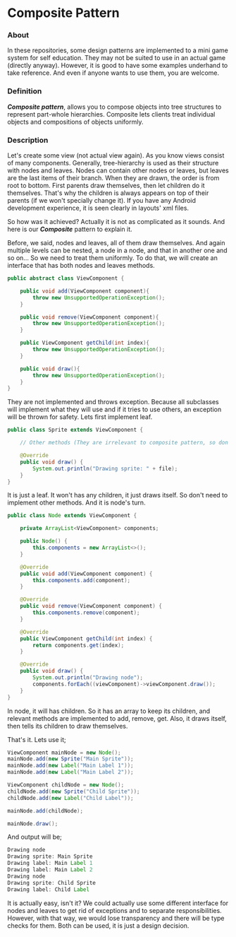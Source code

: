 # Composite Pattern

### About
In these repositories, some design patterns are implemented to a mini game system for self education. They may not be suited to use in an actual game (directly anyway). However, it is good to have some examples underhand to take reference. And even if anyone wants to use them, you are welcome.

### Definition
**_Composite pattern_**, allows you to compose objects into tree structures to represent part-whole hierarchies. Composite lets clients treat individual objects and compositions of objects uniformly.

### Description
Let's create some view (not actual view again). As you know views consist of many components. Generally, tree-hierarchy is used as their structure with nodes and leaves. Nodes can contain other nodes or leaves, but leaves are the last items of their branch. When they are drawn, the order is from root to bottom. First parents draw themselves, then let children do it themselves. That's why the children is always appears on top of their parents (if we won't specially change it). If you have any Android development experience, it is seen clearly in layouts' xml files.

So how was it achieved? Actually it is not as complicated as it sounds. And here is our **_Composite_** pattern to explain it. 

Before, we said, nodes and leaves, all of them draw themselves. And again multiple levels can be nested, a node in a node, and that in another one and so on... So we need to treat them uniformly. To do that, we will create an interface that has both nodes and leaves methods.

```java
public abstract class ViewComponent {

    public void add(ViewComponent component){
        throw new UnsupportedOperationException();
    }

    public void remove(ViewComponent component){
        throw new UnsupportedOperationException();
    }

    public ViewComponent getChild(int index){
        throw new UnsupportedOperationException();
    }

    public void draw(){
        throw new UnsupportedOperationException();
    }
}
``` 

They are not implemented and throws exception. Because all subclasses will implement what they will use and if it tries to use others, an exception will be thrown for safety. Lets first implement leaf.

```java
public class Sprite extends ViewComponent {

    // Other methods (They are irrelevant to composite pattern, so don't concern yourself with them)

    @Override
    public void draw() {
        System.out.println("Drawing sprite: " + file);
    }
}
```

It is just a leaf. It won't has any children, it just draws itself. So don't need to implement other methods. And it is node's turn.

```java
public class Node extends ViewComponent {

    private ArrayList<ViewComponent> components;

    public Node() {
        this.components = new ArrayList<>();
    }

    @Override
    public void add(ViewComponent component) {
        this.components.add(component);
    }

    @Override
    public void remove(ViewComponent component) {
        this.components.remove(component);
    }

    @Override
    public ViewComponent getChild(int index) {
        return components.get(index);
    }

    @Override
    public void draw() {
        System.out.println("Drawing node");
        components.forEach((viewComponent)->viewComponent.draw());
    }
}
```

In node, it will has children. So it has an array to keep its children, and relevant methods are implemented to add, remove, get. Also, it draws itself, then tells its children to draw themselves. 

That's it. Lets use it;

```java
ViewComponent mainNode = new Node();
mainNode.add(new Sprite("Main Sprite"));
mainNode.add(new Label("Main Label 1"));
mainNode.add(new Label("Main Label 2"));

ViewComponent childNode = new Node();
childNode.add(new Sprite("Child Sprite"));
childNode.add(new Label("Child Label"));

mainNode.add(childNode);

mainNode.draw();
```

And output will be;

```java
Drawing node
Drawing sprite: Main Sprite
Drawing label: Main Label 1
Drawing label: Main Label 2
Drawing node
Drawing sprite: Child Sprite
Drawing label: Child Label
```

It is actually easy, isn't it? We could actually use some different interface for nodes and leaves to get rid of exceptions and to separate responsibilities. However, with that way, we would lose transparency and there will be type checks for them. Both can be used, it is just a design decision.